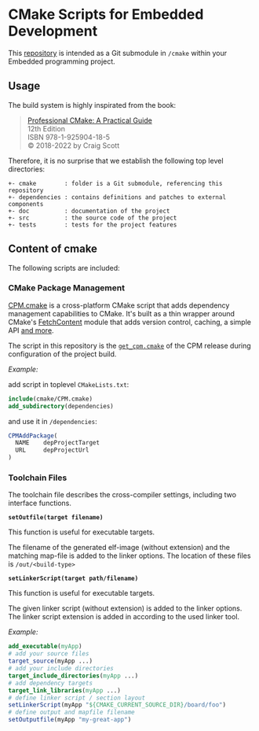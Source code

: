 
# CMake Scripts for Embedded Development

This [repository](https://github.com/embedded-office/cmake-scripts) is intended as a Git submodule in `/cmake` within your Embedded programming project.

## Usage

The build system is highly inspirated from the book:
> [Professional CMake: A Practical Guide](https://crascit.com/)  
> 12th Edition  
> ISBN 978-1-925904-18-5  
> © 2018-2022 by Craig Scott  

Therefore, it is no surprise that we establish the following top level directories:

```
+- cmake        : folder is a Git submodule, referencing this repository
+- dependencies : contains definitions and patches to external components
+- doc          : documentation of the project
+- src          : the source code of the project
+- tests        : tests for the project features
```

## Content of cmake

The following scripts are included:


### CMake Package Management

[CPM.cmake](https://github.com/cpm-cmake/CPM.cmake) is a cross-platform CMake script that adds dependency management capabilities to CMake. It's built as a thin wrapper around CMake's [FetchContent](https://cmake.org/cmake/help/latest/module/FetchContent.html) module that adds version control, caching, a simple API [and more](https://github.com/cpm-cmake/CPM.cmake#comparison-to-pure-fetchcontent--externalproject).

The script in this repository is the [`get_cpm.cmake`](https://github.com/cpm-cmake/CPM.cmake/blob/master/cmake/get_cpm.cmake) of the CPM release during configuration of the project build.

*Example:*

add script in toplevel `CMakeLists.txt`:

```cmake
include(cmake/CPM.cmake)
add_subdirectory(dependencies)
```

and use it in `/dependencies`:

```cmake
CPMAddPackage(
  NAME    depProjectTarget
  URL     depProjectUrl
)
```

### Toolchain Files

The toolchain file describes the cross-compiler settings, including two interface functions.

**`setOutfile(target filename)`**

This function is useful for executable targets.

The filename of the generated elf-image (without extension) and the matching map-file is added to the linker options. The location of these files is `/out/<build-type>`

**`setLinkerScript(target path/filename)`**

This function is useful for executable targets. 

The given linker script (without extension) is added to the linker options. The linker script extension is added in according to the used linker tool.

*Example:*

```cmake
add_executable(myApp)
# add your source files
target_source(myApp ...)
# add your include directories
target_include_directories(myApp ...)
# add dependency targets
target_link_libraries(myApp ...)
# define linker script / section layout
setLinkerScript(myApp "${CMAKE_CURRENT_SOURCE_DIR}/board/foo")
# define output and mapfile filename
setOutputfile(myApp "my-great-app")
```
